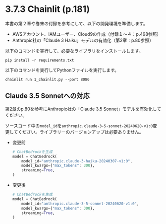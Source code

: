 # 3.7.3 Chainlit (p.181)

本書の第２章や巻末の付録を参考にして、以下の開発環境を準備します。

- AWSアカウント、IAMユーザー、Cloud9の作成（付録１～４：p.498参照）
- Anthropic社の「Claude 3 Haiku」モデルの有効化（第2章：p.80参照）

以下のコマンドを実行して、必要なライブラリをインストールします。

```shell
pip install -r requirements.txt
```

以下のコマンドを実行してPythonファイルを実行します。

```shell
chainlit run 1_chainlit.py --port 8080
```

## Claude 3.5 Sonnetへの対応

第2章のp.80を参考にAnthropic社の「Claude 3.5 Sonnet」モデルを有効化してください。

ソースコード中の`model_id`を`anthropic.claude-3-5-sonnet-20240620-v1:0`変更してください。ライブラリーのバージョンアップは必要ありません。

* 変更前
    ```python
    # ChatBedrockを生成
    model = ChatBedrock(
        model_id="anthropic.claude-3-haiku-20240307-v1:0",
        model_kwargs={"max_tokens": 300},
        streaming=True,
    )
    ```

* 変更後
    ```python
    # ChatBedrockを生成
    model = ChatBedrock(
        model_id="anthropic.claude-3-5-sonnet-20240620-v1:0",
        model_kwargs={"max_tokens": 300},
        streaming=True,
    )
    ```
